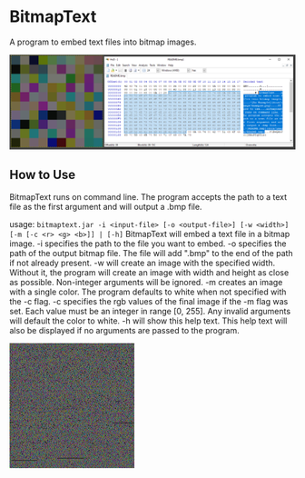 # BitmapText

A program to embed text files into bitmap images.

![An Example](docs/image/example.png)

## How to Use

BitmapText runs on command line. The program accepts the path to a text file as the first argument and will output a .bmp file.

usage: `bitmaptext.jar -i <input-file> [-o <output-file>] [-w <width>] [-m [-c <r> <g> <b>]] | [-h]`
BitmapText will embed a text file in a bitmap image.
-i specifies the path to the file you want to embed.
-o specifies the path of the output bitmap file. The file will add \".bmp\" to the end of the path if not already present.
-w will create an image with the specified width. Without it, the program will create an image with width and height as close as possible. Non-integer arguments will be ignored.
-m creates an image with a single color. The program defaults to white when not specified with the -c flag.
-c specifies the rgb values of the final image if the -m flag was set. Each value must be an integer in range [0, 255]. Any invalid arguments will default the color to white.
-h will show this help text. This help text will also be displayed if no arguments are passed to the program.

![alice.bmp](docs/image/alice.bmp)
